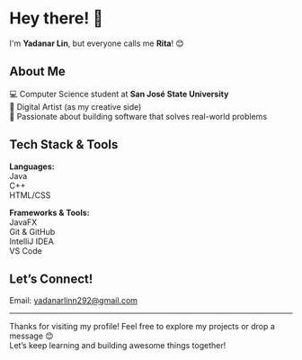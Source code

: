 # Hey there! 👋  
I'm **Yadanar Lin**, but everyone calls me **Rita**! 😊  

## About Me

💻 Computer Science student at **San José State University** <br>
🎨 Digital Artist (as my creative side) <br>
🌱 Passionate about building software that solves real-world problems

## Tech Stack & Tools

**Languages:**  
Java <br> 
C++ <br> 
HTML/CSS

**Frameworks & Tools:**  
JavaFX <br> 
Git & GitHub <br> 
IntelliJ IDEA <br>
VS Code

## Let’s Connect!

Email: yadanarlinn292@gmail.com  

---

Thanks for visiting my profile! Feel free to explore my projects or drop a message 😊  
Let’s keep learning and building awesome things together!
